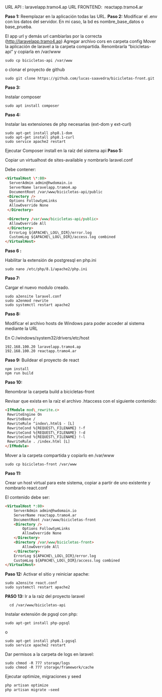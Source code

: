 URL API : laravelapp.tramo4.ap
URL FRONTEND:  reactapp.tramo4.ar

**Paso 1:** Reemplazar en la aplicación todas las URL.
**Paso 2:** Modificar el .env con los datos del servidor. En mi caso, la bd es nombre\_base\_datos o base\_prueba.

El app url y demás url cambiarlas por la correcta (<http://laravelapp.tramo4.ap>)
Agregar archivo cors en carpeta config
Mover la aplicación de laravel a la carpeta compartida.
Renombrarla “bicicletas-api” y copiarla en /var/www

```shell
sudo cp bicicletas-api /var/www
```
o 
clonar el proyecto de github

```shell
sudo git clone https://github.com/lucas-saavedra/bicicletas-front.git
```
**Paso 3:**

Instalar composer

```shell
sudo apt install composer
```

**Paso 4:**

Instalar las extensiones de php necesarias (ext-dom y ext-curl)

  ```shell
sudo apt-get install php8.1-dom
sudo apt-get install php8.1-curl
sudo service apache2 restart
```
  
Ejecutar Composer install en la raíz del sistema api
**Paso 5:**

Copiar un virtualhost de sites-available y nombrarlo laravel.conf

Debe contener:

```html
<VirtualHost \*:80>
  ServerAdmin admin@hwdomain.io
  ServerName laravelapp.tramo4.ap
  DocumentRoot /var/www/bicicletas-api/public
 <Directory />
  Options FollowSymLinks
  AllowOverride None
 </Directory>
 
 <Directory /var/www/bicicletas-api/public>
  AllowOverride All
 </Directory>
  ErrorLog ${APACHE\_LOG\_DIR}/error.log
  CustomLog ${APACHE\_LOG\_DIR}/access.log combined
</VirtualHost>
```

**Paso 6 :**

Habilitar la extensión de postgresql en php.ini

```shell
sudo nano /etc/php/8.1/apache2/php.ini
```
  
**Paso 7:**

Cargar el nuevo modulo creado.

  ``` shell
sudo a2ensite laravel.conf
sudo a2enmod rewrite
sudo systemctl restart apache2
```

**Paso 8:**

Modificar el archivo hosts de Windows para poder acceder al sistema mediante la URL

En C:/windows/system32/drivers/etc/host

```shell
192.168.100.20 laravelapp.tramo4.ap
192.168.100.20 reactapp.tramo4.ar
```

**Paso 9:**
Buildear el proyecto de react

```node
npm install
npm run build
```

**Paso 10:**

Renombrar la carpeta build a bicicletas-front

Revisar que exista en la raíz el archivo .htaccess con el siguiente contenido:

```html
<IfModule mod\_rewrite.c>
 RewriteEngine On
 RewriteBase /
 RewriteRule ^index\.html$ - [L]
 RewriteCond %{REQUEST\_FILENAME} !-f
 RewriteCond %{REQUEST\_FILENAME} !-d
 RewriteCond %{REQUEST\_FILENAME} !-l
 RewriteRule . /index.html [L]
</IfModule>
```

Mover a la carpeta compartida y copiarlo en /var/www

```shell
sudo cp bicicletas-front /var/www
```

**Paso 11:**

Crear un host virtual para este sistema, copiar a partir de uno existente y nombrarlo react.conf

El contenido debe ser:

```html
<VirtualHost *:80>
    ServerAdmin admin@hwdomain.io
    ServerName reactapp.tramo4.ar
    DocumentRoot /var/www/bicicletas-front
    <Directory />
        Options FollowSymLinks
        AllowOverride None
    </Directory>
    <Directory /var/www/bicicletas-front>
        AllowOverride All
    </Directory>
    ErrorLog ${APACHE\_LOG\_DIR}/error.log
    CustomLog ${APACHE\_LOG\_DIR}/access.log combined
</VirtualHost>
```

**Paso 12:**
Activar el sitio y reiniciar apache:

```shell
sudo a2ensite react.conf
sudo systemctl restart apache2
```

**PASO 13:**
Ir a la raíz del proyecto laravel

```shell
  cd /var/www/bicicletas-api
```

Instalar extensión de pgsql con php:
  
```shell
sudo apt-get install php-pgsql
```

  o

```shell
sudo apt-get install php8.1-pgsql
sudo service apache2 restart
```
  
Dar permisos a la carpeta de logs en laravel:

```shell
sudo chmod -R 777 storage/logs
sudo chmod -R 777 storage/framework/cache
```

Ejecutar optimize, migraciones y seed

```php
php artisan optimize
php artisan migrate –seed
```
